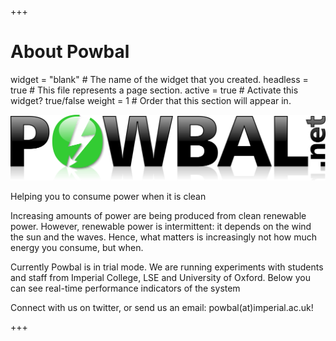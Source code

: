 +++
# About Powbal

widget = "blank"  # The name of the widget that you created.
headless = true  # This file represents a page section.
active = true    # Activate this widget? true/false
weight = 1       # Order that this section will appear in.



![powbal](../authors/powbal/avatar.png)


Helping you to consume power when it is clean

Increasing amounts of power are being produced from clean renewable power. However, renewable power is intermittent: it depends on the wind the sun and the waves. Hence, what matters is increasingly not how much energy you consume, but when.

Currently Powbal is in trial mode. We are running experiments with students and staff from Imperial College, LSE and University of Oxford. Below you can see real-time performance indicators of the system

Connect with us on twitter, or send us an email: powbal(at)imperial.ac.uk!

+++
